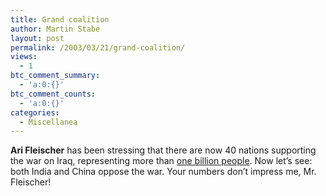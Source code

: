 ```yaml
---
title: Grand coalition
author: Martin Stabe
layout: post
permalink: /2003/03/21/grand-coalition/
views:
  - 1
btc_comment_summary:
  - 'a:0:{}'
btc_comment_counts:
  - 'a:0:{}'
categories:
  - Miscellanea
---
```

**Ari Fleischer** has been stressing that there are now 40 nations supporting the war on Iraq, representing more than <a href="http://www.whitehouse.gov/news/releases/2003/03/20030320-3.html" target="_top">one billion people</a>. Now let&#8217;s see: both India and China oppose the war. Your numbers don&#8217;t impress me, Mr. Fleischer!